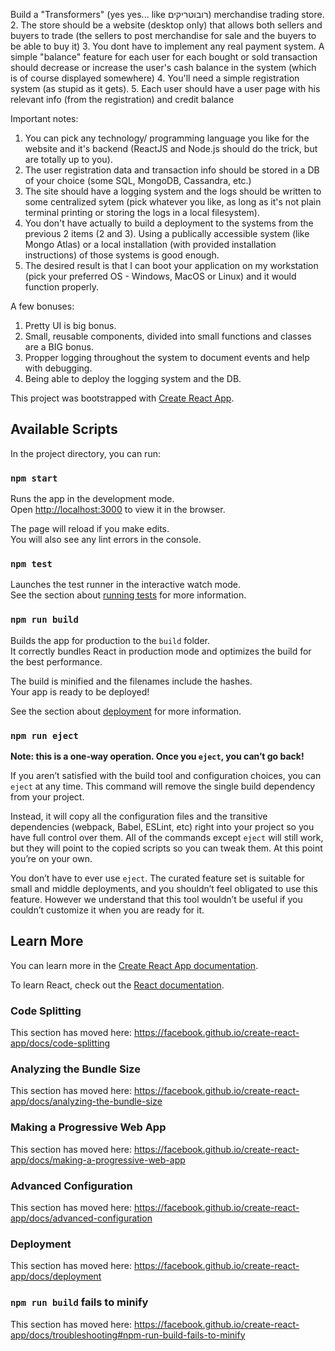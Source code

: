 


Build a "Transformers" (yes yes... like רובוטריקים) merchandise trading store.
2. The store should be a website (desktop only) that allows both sellers and buyers to trade (the sellers to post merchandise for sale and the buyers to be able to buy it)
3. You dont have to implement any real payment system. A simple "balance" feature for each user for each bought or sold transaction should decrease or increase the user's cash balance in the system (which is of course displayed somewhere)
4. You'll need a simple registration system (as stupid as it gets).
5. Each user should have a user page with his relevant info (from the registration) and credit balance

Important notes:
1. You can pick any technology/ programming language you like for the website and it's backend (ReactJS and Node.js should do the trick, but are totally up to you).
2. The user registration data and transaction info should be stored in a DB of your choice (some SQL, MongoDB, Cassandra, etc.)
3. The site should have a logging system and the logs should be written to some centralized sytem (pick whatever you like, as long as it's not plain terminal printing or storing the logs in a local filesystem).
4. You don't have actually to build a deployment to the systems from the previous 2 items (2 and 3). Using a publically accessible system (like Mongo Atlas) or a local installation (with provided installation instructions) of those systems is good enough.
5. The desired result is that I can boot your application on my workstation (pick your preferred OS - Windows, MacOS or Linux) and it would function properly.

A few bonuses:
1. Pretty UI is big bonus.
2. Small, reusable components, divided into small functions and classes are a BIG bonus.
3. Propper logging throughout the system to document events and help with debugging.
4. Being able to deploy the logging system and the DB.


































This project was bootstrapped with [Create React App](https://github.com/facebook/create-react-app).

## Available Scripts

In the project directory, you can run:

### `npm start`

Runs the app in the development mode.<br />
Open [http://localhost:3000](http://localhost:3000) to view it in the browser.

The page will reload if you make edits.<br />
You will also see any lint errors in the console.

### `npm test`

Launches the test runner in the interactive watch mode.<br />
See the section about [running tests](https://facebook.github.io/create-react-app/docs/running-tests) for more information.

### `npm run build`

Builds the app for production to the `build` folder.<br />
It correctly bundles React in production mode and optimizes the build for the best performance.

The build is minified and the filenames include the hashes.<br />
Your app is ready to be deployed!

See the section about [deployment](https://facebook.github.io/create-react-app/docs/deployment) for more information.

### `npm run eject`

**Note: this is a one-way operation. Once you `eject`, you can’t go back!**

If you aren’t satisfied with the build tool and configuration choices, you can `eject` at any time. This command will remove the single build dependency from your project.

Instead, it will copy all the configuration files and the transitive dependencies (webpack, Babel, ESLint, etc) right into your project so you have full control over them. All of the commands except `eject` will still work, but they will point to the copied scripts so you can tweak them. At this point you’re on your own.

You don’t have to ever use `eject`. The curated feature set is suitable for small and middle deployments, and you shouldn’t feel obligated to use this feature. However we understand that this tool wouldn’t be useful if you couldn’t customize it when you are ready for it.

## Learn More

You can learn more in the [Create React App documentation](https://facebook.github.io/create-react-app/docs/getting-started).

To learn React, check out the [React documentation](https://reactjs.org/).

### Code Splitting

This section has moved here: https://facebook.github.io/create-react-app/docs/code-splitting

### Analyzing the Bundle Size

This section has moved here: https://facebook.github.io/create-react-app/docs/analyzing-the-bundle-size

### Making a Progressive Web App

This section has moved here: https://facebook.github.io/create-react-app/docs/making-a-progressive-web-app

### Advanced Configuration

This section has moved here: https://facebook.github.io/create-react-app/docs/advanced-configuration

### Deployment

This section has moved here: https://facebook.github.io/create-react-app/docs/deployment

### `npm run build` fails to minify

This section has moved here: https://facebook.github.io/create-react-app/docs/troubleshooting#npm-run-build-fails-to-minify

